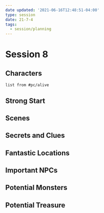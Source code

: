 ```yaml
---
date updated: '2021-06-16T12:48:51-04:00'
type: session
date: 21-7-4
tags:
  - session/planning
---
```


# Session 8

## Characters

```dataview
list from #pc/alive 
```

## Strong Start

## Scenes

## Secrets and Clues

## Fantastic Locations

## Important NPCs

## Potential Monsters

## Potential Treasure
